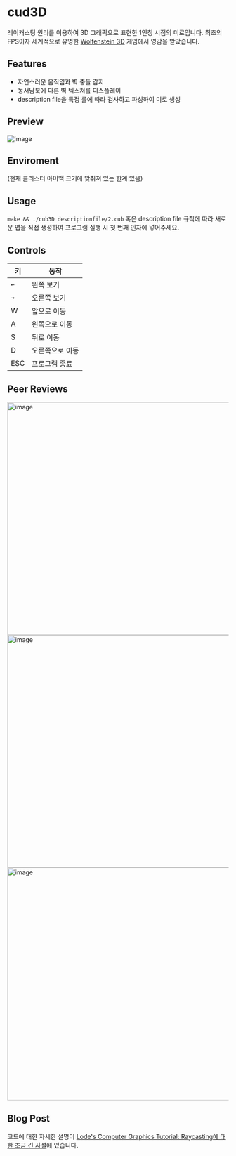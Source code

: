 # cud3D
레이캐스팅 원리를 이용하여 3D 그래픽으로 표현한 1인칭 시점의 미로입니다. 최초의 FPS이자 세계적으로 유명한 [Wolfenstein 3D](http://users.atw.hu/wolf3d/) 게임에서 영감을 받았습니다.

## Features
- 자연스러운 움직임과 벽 충돌 감지
- 동서남북에 다른 벽 텍스쳐를 디스플레이
- description file을 특정 룰에 따라 검사하고 파싱하여 미로 생성

## Preview
![image](https://github.com/nemotheswimmer/cub3D/assets/88709878/c0182362-b0d9-4455-9f96-645295ac42ce)

## Enviroment
(현재 클러스터 아이맥 크기에 맞춰져 있는 한계 있음)

## Usage
`make && ./cub3D descriptionfile/2.cub`
혹은
description file 규칙에 따라 새로운 맵을 직접 생성하여 프로그램 실행 시 첫 번째 인자에 넣어주세요.

## Controls
|키|동작|
|---|---|
|`←`|왼쪽 보기|
|`→`|오른쪽 보기|
|W|앞으로 이동|
|A|왼쪽으로 이동|
|S|뒤로 이동|
|D|오른쪽으로 이동|
|ESC|프로그램 종료|

## Peer Reviews
<img width="530" alt="image" src="https://github.com/nemotheswimmer/cub3D/assets/88709878/1b981e90-8fe3-4dd4-afef-6b0fc54b33f6">
<img width="530" alt="image" src="https://github.com/nemotheswimmer/cub3D/assets/88709878/f2e7dd4e-45d9-4aba-9aa9-a4f0950b8374">
<img width="530" alt="image" src="https://github.com/nemotheswimmer/cub3D/assets/88709878/26e9bd36-0114-4c38-8dc2-88bec16a7ea8">

## Blog Post
코드에 대한 자세한 설명이 [Lode's Computer Graphics Tutorial: Raycasting에 대한 조금 긴 사설](https://velog.io/@letmeshare46/Lodes-Computer-Graphics-Tutorial-Raycasting에-대한-조금-긴-사설-ejnvpz1p)에 있습니다.
